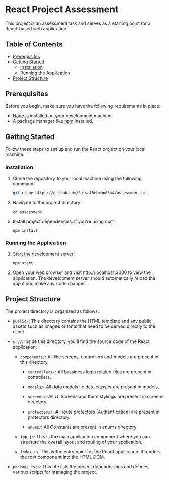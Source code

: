 # React Project Assessment

This project is an assessment task and serves as a starting point for a React-based web application.

## Table of Contents

- [Prerequisites](#prerequisites)
- [Getting Started](#getting-started)
  - [Installation](#installation)
  - [Running the Application](#running-the-application)
- [Project Structure](#project-structure)

## Prerequisites

Before you begin, make sure you have the following requirements in place:

- [Node.js](https://nodejs.org/) installed on your development machine.
- A package manager like [npm](https://www.npmjs.com/) installed.

## Getting Started

Follow these steps to set up and run the React project on your local machine:

### Installation

1. Clone the repository to your local machine using the following command:

   ```bash
   git clone https://github.com/FaisalRehman0344/assessment.git
   ```
2. Navigate to the project directory:
   ```
   cd assessment
   ```
3. Install project dependencies:
   If you're using npm:
   ```
   npm install
   ```

### Running the Application

1. Start the development server:
   ```
   npm start
   ```
2. Open your web browser and visit http://localhost:3000 to view the application. The development server should automatically reload the app if you make any code changes.

## Project Structure

The project directory is organized as follows:

- `public/`: This directory contains the HTML template and any public assets such as images or fonts that need to be served directly to the client.

- `src/`: Inside this directory, you'll find the source code of the React application:

  - `components/`: All the screens, controllers and models are present in this directory.

      - `controllers/`: All bussiness login related files are present in controllers.

      - `models/`: All data models i.e data classes are present in models.

      - `screens/`: All UI Screens and there stylings are present in screens directory.

      - `protectors/`: All route protectors (Authentication) are present in protectors directory.
      
      - `enums/`: All Constants are present in enums directory.

  - `App.js`: This is the main application component where you can structure the overall layout and routing of your application.

  - `index.js`: This is the entry point for the React application. It renders the root component into the HTML DOM.

- `package.json`: This file lists the project dependencies and defines various scripts for managing the project.
